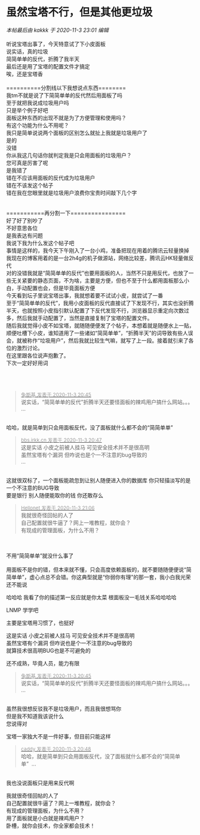 # 虽然宝塔不行，但是其他更垃圾


<i class="pstatus"> 本帖最后由 kakkk 于 2020-11-3 23:01 编辑 </i><br />
<br />
听说宝塔出事了，今天特意试了下小皮面板<br />
说实话，真的垃圾<br />
简简单单的反代，折腾了我半天<br />
最后还是用了宝塔的配置文件才搞定<br />
唉，还是宝塔香<br />
<br />
==========分割线以下我想说点东西========<br />
我tm不就是说了下简简单单的反代然后用面板了吗<br />
至于就把我说成垃圾用户吗<br />
只是举个例子好吧<br />
面板这种东西的出现不就是为了方便管理和使用吗？<br />
有这个功能为什么不用呢？<br />
我只是简单说说两个面板的区别怎么就扯上我就是垃圾用户了<br />
是的<br />
没错<br />
你从我这几句话你就判定我是只会用面板的垃圾用户？<br />
您可真是厉害了呢<br />
是我错了<br />
错在不应该用面板的反代成为垃圾用户<br />
错在不该发这个帖子<br />
错在我在您眼里就是垃圾用户浪费你宝贵时间敲下几个字<br />
<br />
<br />
===========再分割一下================<br />
好了好了别吵了<br />
不好意思各位<br />
是我表达有问题<br />
我说下我为什么发这个帖子吧<br />
事情是这样的，我今天下午刚入了一台小鸡，准备把现在用着的腾讯云轻量换掉<br />
我现在的博客用着的是一台2h4g的机子做源站，网络比较差，腾讯云HK轻量做反代<br />
对的没错我就是“简简单单的反代”也要用面板的人，当然不只是用反代，也放了一些无关紧要的静态页面，不为啥，主要是方便，但也不至于什么都用面板那么小白，手动配置也会，但是毕竟面板方便<br />
今天看到坛子里说宝塔出事，我就想着要不试试小皮，就尝试了一番<br />
至于“简简单单的反代”，我用小皮面板的反代直接试了下发现不行，其实也没折腾半天，也就按照小皮指引默认配置了下反代发现不行，浏览器显示重定向次数过多，然后我就手动配置了，当然是直接复制了宝塔的配置文件。<br />
随后我就觉得小皮不如宝塔，就随随便便发了个帖子，本想着就是随便水上一贴，顺便吐槽下小皮，谁知道用了一些诸如“简简单单”，“折腾半天”的词导致有些人误会，就被称作“垃圾用户”，然后我就比较生气嘛，就写了上一段。接着就引来了各位的激烈讨论。<br />
在这里跟各位说声抱歉了。<br />
下次一定好好用词<br />
<br />
<br />
<br />


<div class="quote"><blockquote><font size="2"><a href="https://www.hostloc.com/forum.php?mod=redirect&amp;goto=findpost&amp;pid=9398173&amp;ptid=762030" target="_blank"><font color="#999999">兔斯基 发表于 2020-11-3 20:45</font></a></font><br />
说实话，“简简单单的反代”折腾半天还要怪面板的辣鸡用户搞什么网站。。。 ...</blockquote></div><br />
哈哈，就是简单到只会用面板反代，没了面板就什么都不会的“简简单单” <img src="static/image/smiley/default/titter.gif" smilieid="9" border="0" alt="" />

<div class="quote"><blockquote><font size="2"><a href="https://www.hostloc.com/forum.php?mod=redirect&amp;goto=findpost&amp;pid=9398185&amp;ptid=762030" target="_blank"><font color="#999999">bbs.irkk.cn 发表于 2020-11-3 20:47</font></a></font><br />
这是实话 小皮之前被人挂马 可见安全技术并不是很高明<br />
虽然宝塔有个漏洞 但咋说也是个一不注意的bug导致的<br />
 ...</blockquote></div><br />
这就很双标了，一个面板能疏忽到让别人随便进入你的数据库 你只轻描淡写的是一个不注意的BUG导致<br />
要是银行 别人随便能取你的钱 你还敢存么

<div class="quote"><blockquote><font size="2"><a href="https://www.hostloc.com/forum.php?mod=redirect&amp;goto=findpost&amp;pid=9398314&amp;ptid=762030" target="_blank"><font color="#999999">Hellonet 发表于 2020-11-3 21:06</font></a></font><br />
我就很奇怪回帖的人了<br />
自己配置就很牛逼了？网上一堆教程，就你会？<br />
有现成的管理面板，为什么不用？</blockquote></div><br />
<br />
不用“简简单单”就没什么事了<br />
<br />
用面板不是你的错，但本来就不懂，只会高度依赖面板的，就不要随随便便说“简简单单”，虚心点总不会错。你这典型就是“你弱你有理”的那一套，我小白我光荣还不能说

哈哈哈 我看了你的描述第一反应就是你太菜 根面板没一毛钱关系哈哈哈哈

LNMP 学学吧&nbsp; &nbsp;<img src="static/image/smiley/default/lol.gif" smilieid="12" border="0" alt="" /><img src="static/image/smiley/default/lol.gif" smilieid="12" border="0" alt="" />

主要是宝塔用习惯了，也挺好

这是实话 小皮之前被人挂马 可见安全技术并不是很高明<br />
虽然宝塔有个漏洞 但咋说也是个一不注意的bug导致的<br />
就算技术很高明BUG也是不可避免的<br />


还不成熟，毕竟人员，能力有限

<div class="quote"><blockquote><font size="2"><a href="https://www.hostloc.com/forum.php?mod=redirect&amp;goto=findpost&amp;pid=9398173&amp;ptid=762030" target="_blank"><font color="#999999">兔斯基 发表于 2020-11-3 20:45</font></a></font><br />
说实话，“简简单单的反代”折腾半天还要怪面板的辣鸡用户搞什么网站。。。 ...</blockquote></div><br />
虽然我很想反驳我不是垃圾用户，而且我很想骂你<br />
但是我不知道我该说什么<br />
您说得对

宝塔一家独大不是一件好事，但目前只能这样

<div class="quote"><blockquote><font size="2"><a href="https://www.hostloc.com/forum.php?mod=redirect&amp;goto=findpost&amp;pid=9398190&amp;ptid=762030" target="_blank"><font color="#999999">caddy 发表于 2020-11-3 20:48</font></a></font><br />
哈哈，就是简单到只会用面板反代，没了面板就什么都不会的“简简单单”&nbsp;&nbsp;...</blockquote></div><br />
我也没说面板只是用来反代啊<img src="static/image/smiley/yct/022.gif" smilieid="42" border="0" alt="" />

我就很奇怪回帖的人了<br />
自己配置就很牛逼了？网上一堆教程，就你会？<br />
有现成的管理面板，为什么不用？<br />
用了面板就是小白就是辣鸡用户？<br />
卧槽，就你会技术，你全家都会技术！
